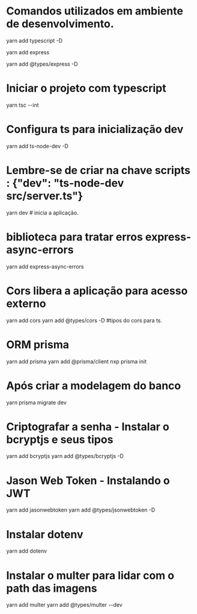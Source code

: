 # Comandos utilizados em ambiente de desenvolvimento.
yarn add typescript -D

yarn add express

yarn add @types/express -D

# Iniciar o projeto com typescript
yarn tsc --int

# Configura ts para inicialização dev
yarn add ts-node-dev -D

# Lembre-se de criar na chave scripts : {"dev": "ts-node-dev src/server.ts"}
yarn dev # inicia a aplicação.

# biblioteca para tratar erros express-async-errors
yarn add express-async-errors

# Cors libera a aplicação para acesso externo
yarn add cors
yarn add @types/cors -D #tipos do cors para ts.

# ORM prisma
yarn add prisma
yarn add @prisma/client
nxp prisma init

# Após criar a modelagem do banco
yarn prisma migrate dev

# Criptografar a senha - Instalar o bcryptjs e seus tipos
yarn add bcryptjs
yarn add @types/bcryptjs -D

# Jason Web Token - Instalando o JWT
yarn add jasonwebtoken
yarn add @types/jsonwebtoken -D

# Instalar dotenv
yarn add dotenv

# Instalar o multer para lidar com o path das imagens
yarn add multer
yarn add @types/multer --dev
